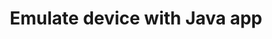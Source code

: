 ---
title: Emulate device with Java app
redirect_to:
  - https://www.ibm.com/support/knowledgecenter/SS7P7S_ind/watson-assistant-solutions/trial/emulate-device.html
---
